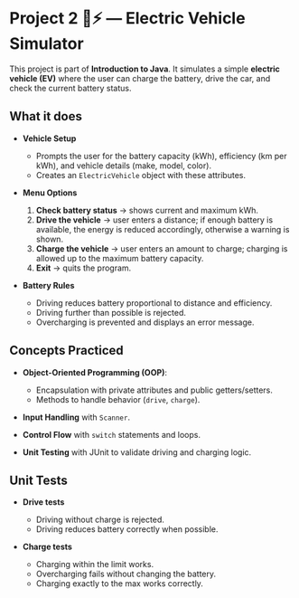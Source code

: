 # Project 2 🚗⚡ — Electric Vehicle Simulator  

This project is part of **Introduction to Java**. It simulates a simple **electric vehicle (EV)** where the user can charge the battery, drive the car, and check the current battery status.  


## What it does  

- **Vehicle Setup**  
  - Prompts the user for the battery capacity (kWh), efficiency (km per kWh), and vehicle details (make, model, color).  
  - Creates an `ElectricVehicle` object with these attributes.  

- **Menu Options**  
  1. **Check battery status** → shows current and maximum kWh.  
  2. **Drive the vehicle** → user enters a distance; if enough battery is available, the energy is reduced accordingly, otherwise a warning is shown.  
  3. **Charge the vehicle** → user enters an amount to charge; charging is allowed up to the maximum battery capacity.  
  4. **Exit** → quits the program.  

- **Battery Rules**  
  - Driving reduces battery proportional to distance and efficiency.  
  - Driving further than possible is rejected.  
  - Overcharging is prevented and displays an error message.  


## Concepts Practiced  

- **Object-Oriented Programming (OOP)**:  
  - Encapsulation with private attributes and public getters/setters.  
  - Methods to handle behavior (`drive`, `charge`).  

- **Input Handling** with `Scanner`.  
- **Control Flow** with `switch` statements and loops.  
- **Unit Testing** with JUnit to validate driving and charging logic.  


## Unit Tests  

- **Drive tests**  
  - Driving without charge is rejected.  
  - Driving reduces battery correctly when possible.  

- **Charge tests**  
  - Charging within the limit works.  
  - Overcharging fails without changing the battery.  
  - Charging exactly to the max works correctly.  

